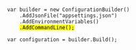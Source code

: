 <pre><code class="cs" data-trim data-noescape>
var builder = new ConfigurationBuilder()
    .AddJsonFile("appsettings.json")
    .AddEnvironmentVariables()
    <mark>.AddCommandLine();</mark>

var configuration = builder.Build();
</code></pre>